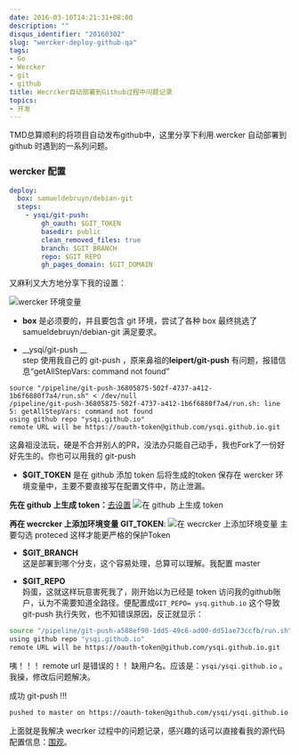 ```yaml
---
date: 2016-03-10T14:21:31+08:00
description: ""
disqus_identifier: "20160302"
slug: "wercker-deploy-github-qa"
tags:
- Go
- Wercker
- git
- github
title: Wecrcker自动部署到Github过程中问题记录
topics:
- 开发
---
```


TMD总算顺利的将项目自动发布github中，这里分享下利用 wercker 自动部署到 github 时遇到的一系列问题。

### wercker 配置

```yml
deploy:
  box: samueldebruyn/debian-git
  steps:
    - ysqi/git-push:
        gh_oauth: $GIT_TOKEN
        basedir: public
        clean_removed_files: true
        branch: $GIT_BRANCH
        repo: $GIT_REPO
        gh_pages_domain: $GIT_DOMAIN
```
又麻利又大方地分享下我的设置：

![wercker 环境变量](https://o4829njmu.qnssl.com/blog20160310171328.png)

+ __box__ 
是必须要的，并且要包含 git 环境，尝试了各种 box 最终挑选了 samueldebruyn/debian-git 满足要求。

+ __ysqi/git-push __  
step 使用我自己的 git-push ，原来鼻祖的**leipert/git-push** 有问题，报错信息“getAllStepVars: command not found”
```
source "/pipeline/git-push-36805875-502f-4737-a412-1b6f6880f7a4/run.sh" < /dev/null
/pipeline/git-push-36805875-502f-4737-a412-1b6f6880f7a4/run.sh: line 5: getAllStepVars: command not found
using github repo "ysqi.github.io"
remote URL will be https://oauth-token@github.com/ysqi.github.io.git
```
这鼻祖没法玩，硬是不合并别人的PR，没法办只能自己动手，我也Fork了一份好好先生的。你也可以用我的 git-push

+ __$GIT_TOKEN__ 
是在 github 添加 token 后将生成的token 保存在 wercker 环境变量中，主要不要直接写在配置文件中，防止泄漏。

__先在 github 上生成 token：__[去设置](https://github.com/settings/tokens/new)
![在 github 上生成 token](https://o4829njmu.qnssl.com/blog20160310155407.png)

__再在 wecrcker 上添加环境变量 GIT_TOKEN__:
![在 wecrcker 上添加环境变量](https://o4829njmu.qnssl.com/blog20160310155210.png)
主要勾选 proteced 这样才能更严格的保护Token


+ __$GIT_BRANCH__   
这是部署到哪个分支，这个容易处理，总算可以理解。我配置 master

+ __$GIT_REPO__  
妈蛋，这就这样玩意害死我了，刚开始以为已经是 token 访问我的github账户，认为不需要知道全路径。便配置成`GIT_PEPO= ysq.github.io` 这个导致 git-push 执行失败，也不知错误原因，反正就显示：
```bash
source "/pipeline/git-push-a588ef90-1dd5-49c6-ad00-dd51ae73ccfb/run.sh" < /dev/null
using github repo "ysqi.github.io"
remote URL will be https://oauth-token@github.com/ysqi.github.io.git
```
咦！！！ remote url 是错误的！！ 缺用户名。应该是：`ysqi/ysqi.github.io` 。我操，修改后问题解决。

成功 git-push !!!
```bash
pushed to master on https://oauth-token@github.com/ysqi/ysqi.github.io.git
```

上面就是我解决 wecrker 过程中的问题记录，感兴趣的话可以直接看我的源代码配置信息：[围观](https://github.com/ysqi/yushuangqi.com)。